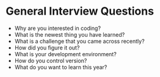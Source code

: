 # General Interview Questions

* Why are you interested in coding?
* What is the newest thing you have learned?
* What is a challenge that you came across recently?
* How did you figure it out?
* What is your development environment?
* How do you control version?
* What do you want to learn this year?
